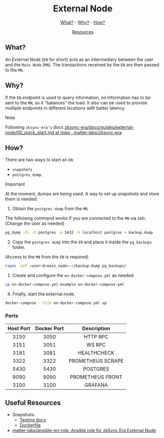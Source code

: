 <h1 align="center">External Node</h1>

<div align="center">

[What?](#what) - [Why?](#why) - [How?](#how)

[Resources](#useful-resources)

</div>

## What?
An External Node (`EN` for short) acts as an intermediary between the user and the `Main Node` (`MN`). The transactions received by the `EN` are then passed to the `MN`.

## Why?
If the `EN` endpoint is used to query information, no information has to be sent to the `MN`, so it "balances" the load. It also can be used to provide multiple endpoints in different locations with better latency.

> [!NOTE]
> Following `zksync-era's` docs
> [zksync-era/docs/guides/external-node/00_quick_start.md at main · matter-labs/zksync-era](https://github.com/matter-labs/zksync-era/blob/main/docs/guides/external-node/00_quick_start.md)

## How?

There are two ways to start an `EN`:
- `snapshots` 
- `postgres_dump`.

> [!IMPORTANT]
> At the moment, dumps are being used. 
> A way to set up snapshots and store them is needed.

1. Obtain the `postgres dump` from the `MN`.

The folloiwng command works if you are connected to the `MN` via ssh:
(Change the user as needed)
```sh
pg_dump -Fc -U postgres -p 5432 -h localhost postgres > backup.dump
```

2. Copy the `postgres dump` into the `EN` and place it inside the `pg_backups` folder.

(Access to the `MN` from the `EN` is required)
```sh
rsync -azP <user>@<main_node>:~/backup.dump pg_backups/
```

1. Create and configure the `en-docker-compose.yml` as needed:

```sh
cp en-docker-compose.yml.example en-docker-compose.yml
```

4. Finally, start the external node.

```sh
docker-compose --file en-docker-compose.yml up
```

### Ports

<div align="center">

| Host Port | Docker Port |    Description    |
| :-------: | :---------: | :---------------: |
|   3150    |    3050     |     HTTP RPC      |
|   3151    |    3051     |      WS RPC       |
|   3181    |    3081     |    HEALTHCHECK    |
|   3322    |    3322     | PROMETHEUS SCRAPE |
|   5430    |    5430     |     POSTGRES      |
|   9090    |    9090     | PROMETHEUS FRONT  |
|   3100    |    3100     |      GRAFANA      |

</div>

## Useful Resources

- Snapshots:
    - [Testing docs](https://github.com/matter-labs/zksync-era/blob/main/core/bin/snapshots_creator/README.md)
    - [Dockerfile](https://github.com/matter-labs/zksync-era/blob/main/docker/snapshots-creator/Dockerfile)
- [matter-labs/ansible-en-role: Ansible role for zkSync Era External Node](https://github.com/matter-labs/ansible-en-role)
